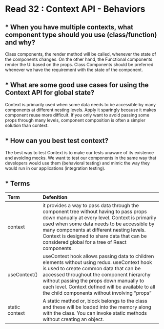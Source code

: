 # Read 32 : Context API - Behaviors

## * When you have multiple contexts, what component type should you use (class/function) and why?

Class components, the render method will be called, whenever the state of the components changes. On the other hand, the Functional components render the UI based on the props. Class Components should be preferred whenever we have the requirement with the state of the component.

## * What are some good use cases for using the Context API for global state?

Context is primarily used when some data needs to be accessible by many components at different nesting levels. Apply it sparingly because it makes component reuse more difficult. If you only want to avoid passing some props through many levels, component composition is often a simpler solution than context.

## * How can you best test context?

The best way to test Context is to make our tests unaware of its existence and avoiding mocks. We want to test our components in the same way that developers would use them (behavioral testing) and mimic the way they would run in our applications (integration testing).

## * Terms

| Term                            | Defenition                |
| :-------------                  |   :----------         |
|context |it provides a way to pass data through the component tree without having to pass props down manually at every level. Context is primarily used when some data needs to be accessible by many components at different nesting levels. Context is designed to share data that can be considered global for a tree of React components.|
|useContext() |useContext hook allows passing data to children elements without using redux. useContext hook is used to create common data that can be accessed throughout the component hierarchy without passing the props down manually to each level. Context defined will be available to all the child components without involving “props”|
|static context | A static method or, block belongs to the class and these will be loaded into the memory along with the class. You can invoke static methods without creating an object.|